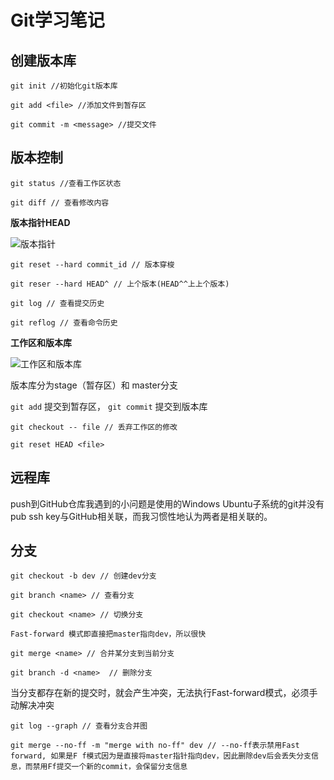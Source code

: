 # Git学习笔记

## 创建版本库

`git init //初始化git版本库`

`git add <file> //添加文件到暂存区`

`git commit -m <message> //提交文件`

## 版本控制

`git status //查看工作区状态`

`git diff // 查看修改内容`

**版本指针HEAD**

![版本指针](https://cdn.liaoxuefeng.com/cdn/files/attachments/001384907584977fc9d4b96c99f4b5f8e448fbd8589d0b2000/0)

`git reset --hard commit_id // 版本穿梭`

`git reser --hard HEAD^ // 上个版本(HEAD^^上上个版本)`

`git log // 查看提交历史`

`git reflog // 查看命令历史`

**工作区和版本库**

![工作区和版本库](https://cdn.liaoxuefeng.com/cdn/files/attachments/001384907720458e56751df1c474485b697575073c40ae9000/0)

版本库分为stage（暂存区）和 master分支

`git add` 提交到暂存区， `git commit` 提交到版本库

`git checkout -- file // 丢弃工作区的修改`

`git reset HEAD <file>`

## 远程库

push到GitHub仓库我遇到的小问题是使用的Windows Ubuntu子系统的git并没有pub ssh key与GitHub相关联，而我习惯性地认为两者是相关联的。

## 分支

`git checkout -b dev // 创建dev分支`

`git branch <name> // 查看分支`

`git checkout <name> // 切换分支`

`Fast-forward 模式即直接把master指向dev，所以很快`

`git merge <name> // 合并某分支到当前分支`

`git branch -d <name>  // 删除分支`

当分支都存在新的提交时，就会产生冲突，无法执行Fast-forward模式，必须手动解决冲突

`git log --graph // 查看分支合并图`

`git merge --no-ff -m "merge with no-ff" dev // --no-ff表示禁用Fast forward, 如果是F f模式因为是直接将master指针指向dev，因此删除dev后会丢失分支信息，而禁用Ff提交一个新的commit，会保留分支信息`